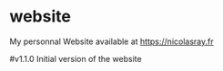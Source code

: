 # website
My personnal Website available at https://nicolasray.fr

#v1.1.0
Initial version of the website
